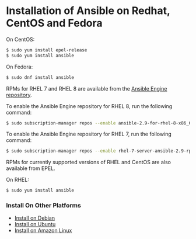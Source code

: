 # Installation of Ansible on Redhat, CentOS and Fedora

On CentOS:
~~~sh
$ sudo yum install epel-release
$ sudo yum install ansible
~~~
On Fedora:
~~~sh
$ sudo dnf install ansible
~~~
RPMs for RHEL 7 and RHEL 8 are available from the [Ansible Engine repository](https://access.redhat.com/articles/3174981).

To enable the Ansible Engine repository for RHEL 8, run the following command:
~~~sh
$ sudo subscription-manager repos --enable ansible-2.9-for-rhel-8-x86_64-rpms
~~~
To enable the Ansible Engine repository for RHEL 7, run the following command:
~~~sh
$ sudo subscription-manager repos --enable rhel-7-server-ansible-2.9-rpms
~~~
RPMs for currently supported versions of RHEL and CentOS are also available from EPEL.

On RHEL:
~~~sh
$ sudo yum install ansible
~~~

### Install On Other Platforms
* [Install on Debian](../Ansible_installation/Installation_Ansible_on_Debian.md)
* [Install on Ubuntu](../Ansible_installation/Installation_Ansible_on_Ubuntu.md)
* [Install on Amazon Linux](../Ansible_installation/Installation_Ansible_on_Amazon-Linux.md)
